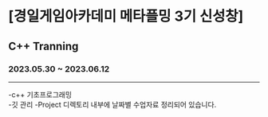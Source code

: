 # [경일게임아카데미 메타플밍 3기 신성창]
## C++ Tranning 
### 2023.05.30 ~ 2023.06.12
***
-c++ 기초프로그래밍  
-깃 관리
-Project 디렉토리 내부에 날짜별 수업자료 정리되어 있습니다.